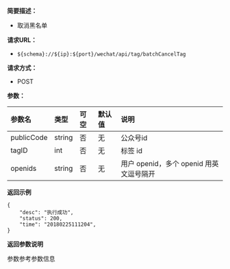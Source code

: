 **简要描述：** 

- 取消黑名单

**请求URL：** 
- ` ${schema}://${ip}:${port}/wechat/api/tag/batchCancelTag `
  
**请求方式：**
- POST

**参数：** 

| 参数名 | 类型 | 可空 | 默认值 | 说明 |
| :-- | :-- | :-- | :-- | :-- |
| publicCode | string | 否 | 无 | 公众号id |
| tagID | int | 否 | 无 | 标签 id |
| openids | string | 否 | 无 | 用户 openid，多个 openid 用英文逗号隔开 |

 **返回示例**

``` 
{
    "desc": "执行成功",
    "status": 200,
    "time": "20180225111204",
}
```


**返回参数说明** 

参数参考参数信息




